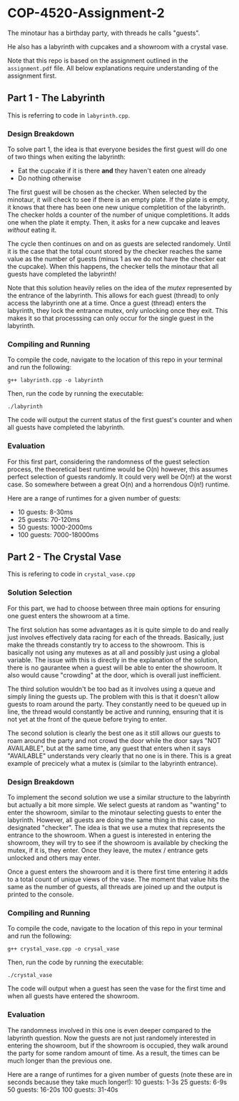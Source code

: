 # COP-4520-Assignment-2
The minotaur has a birthday party, with threads he calls "guests".

He also has a labyrinth with cupcakes and a showroom with a crystal vase.

Note that this repo is based on the assignment outlined in the `assignment.pdf` file.
All below explanations require understanding of the assignment first.

## Part 1 - The Labyrinth
This is referring to code in `labyrinth.cpp`.

### Design Breakdown
To solve part 1, the idea is that everyone besides the first guest will do one of two things when exiting the labyrinth:
- Eat the cupcake if it is there **and** they haven't eaten one already
- Do nothing otherwise

The first guest will be chosen as the checker. When selected by the minotaur, it will check to see if there is an empty plate. If the plate is empty, it knows that there has been one new unique completition of the labyrinth. The checker holds a counter of the number of unique completitions. It adds one when the plate it empty. Then, it asks for a new cupcake and leaves *without* eating it.

The cycle then continues on and on as guests are selected randomely. Until it is the case that the total count stored by the checker reaches the same value as the number of guests (minus 1 as we do not have the checker eat the cupcake). When this happens, the checker tells the minotaur that all guests have completed the labyrinth!

Note that this solution heavily relies on the idea of the *mutex* represented by the entrance of the labyrinth. This allows for each guest (thread) to only access the labyrinth one at a time. Once a guest (thread) enters the labyrinth, they lock the entrance mutex, only unlocking once they exit. This makes it so that processsing can only occur for the single guest in the labyrinth.

### Compiling and Running
To compile the code, navigate to the location of this repo in your terminal and run the following:
```
g++ labyrinth.cpp -o labyrinth
```
Then, run the code by running the executable:
```
./labyrinth
```
The code will output the current status of the first guest's counter and when all guests have completed the labyrinth.

### Evaluation
For this first part, considering the randomness of the guest selection process, the theoretical best runtime would be O(n) however, this assumes perfect selection of guests randomly. It could very well be O(n!) at the worst case. So somewhere between a great O(n) and a horrendous O(n!) runtime.

Here are a range of runtimes for a given number of guests:
- 10 guests: 8-30ms
- 25 guests: 70-120ms
- 50 guests: 1000-2000ms
- 100 guests: 7000-18000ms

## Part 2 - The Crystal Vase
This is refering to code in `crystal_vase.cpp`

### Solution Selection
For this part, we had to choose between three main options for ensuring one guest enters the showroom at a time.

The first solution has some advantages as it is quite simple to do and really just involves effectively data racing for each of the threads. Basically, just make the threads constantly try to access to the showroom. This is basically not using any mutexes as at all and possibly just using a global variable. The issue with this is directly in the explanation of the solution, there is no gaurantee when a guest will be able to enter the showroom. It also would cause "crowding" at the door, which is overall just inefficient.

The third solution wouldn't be too bad as it involves using a queue and simply lining the guests up. The problem with this is that it doesn't allow guests to roam around the party. They constantly need to be queued up in line, the thread would constantly be active and running, ensuring that it is not yet at the front of the queue before trying to enter.

The second solution is clearly the best one as it still allows our guests to roam around the party and not crowd the door while the door says "NOT AVAILABLE", but at the same time, any guest that enters when it says "AVAILABLE" understands very clearly that no one is in there. This is a great example of precicely what a mutex is (similar to the labyrinth entrance). 


### Design Breakdown
To implement the second solution we use a similar structure to the labyrinth but actually a bit more simple. We select guests at random as "wanting" to enter the showroom, similar to the minotaur selecting guests to enter the labyrinth. However, all guests are doing the same thing in this case, no designated "checker". The idea is that we use a mutex that represents the entrance to the showroom. When a guest is interested in entering the showroom, they will try to see if the showroom is available by checking the mutex, if it is, they enter. Once they leave, the mutex / entrance gets unlocked and others may enter.

Once a guest enters the showroom and it is there first time entering it adds to a total count of unique views of the vase. The moment that value hits the same as the number of guests, all threads are joined up and the output is printed to the console.

### Compiling and Running
To compile the code, navigate to the location of this repo in your terminal and run the following:
```
g++ crystal_vase.cpp -o crysal_vase
```
Then, run the code by running the executable:
```
./crystal_vase
```
The code will output when a guest has seen the vase for the first time and when all guests have entered the showroom.

### Evaluation
The randomness involved in this one is even deeper compared to the labyrinth question. Now the guests are not just randomely interested in entering the showroom, but if the showroom is occupied, they walk around the party for some random amount of time. As a result, the times can be much longer than the previous one.

Here are a range of runtimes for a given number of guests (note these are in seconds because they take much longer!):
10 guests: 1-3s
25 guests: 6-9s
50 guests: 16-20s
100 guests: 31-40s